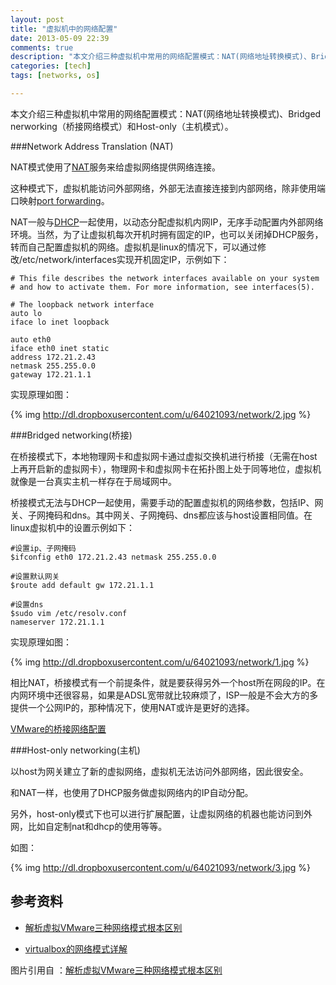```yaml
---
layout: post
title: "虚拟机中的网络配置"
date: 2013-05-09 22:39
comments: true
description: "本文介绍三种虚拟机中常用的网络配置模式：NAT(网络地址转换模式)、Bridged nerworking（桥接网络模式）和Host-only（主机模式）。"
categories: [tech]
tags: [networks, os]

---
```


本文介绍三种虚拟机中常用的网络配置模式：NAT(网络地址转换模式)、Bridged nerworking（桥接网络模式）和Host-only（主机模式）。


###Network Address Translation (NAT)

NAT模式使用了[NAT](http://zh.wikipedia.org/wiki/%E7%BD%91%E7%BB%9C%E5%9C%B0%E5%9D%80%E8%BD%AC%E6%8D%A2)服务来给虚拟网络提供网络连接。

这种模式下，虚拟机能访问外部网络，外部无法直接连接到内部网络，除非使用端口映射[port forwarding](http://nxlhero.blog.51cto.com/962631/742140)。
<!--more-->

NAT一般与[DHCP](http://zh.wikipedia.org/wiki/DHCP)一起使用，以动态分配虚拟机内网IP，无序手动配置内外部网络环境。当然，为了让虚拟机每次开机时拥有固定的IP，也可以关闭掉DHCP服务，转而自己配置虚拟机的网络。虚拟机是linux的情况下，可以通过修改/etc/network/interfaces实现开机固定IP，示例如下：

```
# This file describes the network interfaces available on your system
# and how to activate them. For more information, see interfaces(5).

# The loopback network interface
auto lo
iface lo inet loopback

auto eth0
iface eth0 inet static
address 172.21.2.43
netmask 255.255.0.0
gateway 172.21.1.1

```

实现原理如图：

{% img http://dl.dropboxusercontent.com/u/64021093/network/2.jpg %}

###Bridged networking(桥接)

在桥接模式下，本地物理网卡和虚拟网卡通过虚拟交换机进行桥接（无需在host上再开启新的虚拟网卡），物理网卡和虚拟网卡在拓扑图上处于同等地位，虚拟机就像是一台真实主机一样存在于局域网中。

桥接模式无法与DHCP一起使用，需要手动的配置虚拟机的网络参数，包括IP、网关、子网掩码和dns。其中网关、子网掩码、dns都应该与host设置相同值。在linux虚拟机中的设置示例如下：

```
#设置ip、子网掩码
$ifconfig eth0 172.21.2.43 netmask 255.255.0.0

#设置默认网关
$route add default gw 172.21.1.1

#设置dns
$sudo vim /etc/resolv.conf
nameserver 172.21.1.1

```

实现原理如图：

{% img http://dl.dropboxusercontent.com/u/64021093/network/1.jpg %}

相比NAT，桥接模式有一个前提条件，就是要获得另外一个host所在网段的IP。在内网环境中还很容易，如果是ADSL宽带就比较麻烦了，ISP一般是不会大方的多提供一个公网IP的，那种情况下，使用NAT或许是更好的选择。

[VMware的桥接网络配置](http://blog.chinaunix.net/uid-26212859-id-3051291.html)



###Host-only networking(主机)

以host为网关建立了新的虚拟网络，虚拟机无法访问外部网络，因此很安全。

和NAT一样，也使用了DHCP服务做虚拟网络内的IP自动分配。

另外，host-only模式下也可以进行扩展配置，让虚拟网络的机器也能访问到外网，比如自定制nat和dhcp的使用等等。

如图：

{% img http://dl.dropboxusercontent.com/u/64021093/network/3.jpg %}

参考资料
---

* [解析虚拟VMware三种网络模式根本区别](http://networking.ctocio.com.cn/tips/110/8897610.shtml)

* [virtualbox的网络模式详解](http://www.virtualbox.org/manual/ch06.html)

图片引用自 ：[解析虚拟VMware三种网络模式根本区别](http://networking.ctocio.com.cn/tips/110/8897610.shtml)


